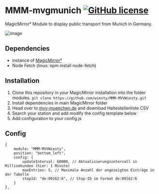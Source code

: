 # MMM-mvgmunich [![GitHub license](https://img.shields.io/badge/license-MIT-blue.svg)](https://github.com/wiesty/MMM-MVVWiesty/raw/master/LICENSE)

MagicMirror² Module to display public transport from Munich  in Germany.


![image](https://github.com/wiesty/MMM-MVVWiesty/assets/106901362/9656a212-c737-4ad5-a181-55abcc75fcec)


## Dependencies
* instance of [MagicMirror²](https://github.com/MichMich/MagicMirror)
* Node Fetch (linux: npm install node-fetch)

## Installation
1. Clone this repository in your MagicMirror installation into the folder modules.
```git clone https://github.com/wiesty/MMM-MVVWiesty.git```
2. Install dependencies in main MagicMirror folder
3. Head over to [mvv-muenchen.de](https://www.mvv-muenchen.de/fahrplanauskunft/fuer-entwickler/opendata/index.html) and download Haltestellenliste CSV
4. Search your station and add modify the config template below
5. Add configuration to your config.js

## Config


```
{
    module: "MMM-MVVWiesty",
    position: "bottom_left",
    config: {
        updateInterval: 60000, // Aktualisierungsintervall in Millisekunden (hier: 1 Minute)
        maxEntries: 5, // Maximale Anzahl der angezeigten Einträge in der Tabelle
        stopId: "de:09162:6", // Stop-ID im Format de:09162:6
    }
},
```
